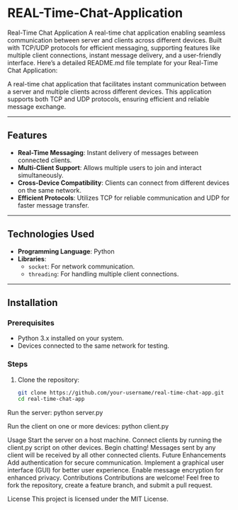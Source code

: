 # REAL-Time-Chat-Application
Real-Time Chat Application A real-time chat application enabling seamless communication between server and clients across different devices. Built with TCP/UDP protocols for efficient messaging, supporting features like multiple client connections, instant message delivery, and a user-friendly interface.
Here’s a detailed README.md file template for your Real-Time Chat Application:

A real-time chat application that facilitates instant communication between a server and multiple clients across different devices. This application supports both TCP and UDP protocols, ensuring efficient and reliable message exchange.

---

## Features  
- **Real-Time Messaging**: Instant delivery of messages between connected clients.  
- **Multi-Client Support**: Allows multiple users to join and interact simultaneously.  
- **Cross-Device Compatibility**: Clients can connect from different devices on the same network.  
- **Efficient Protocols**: Utilizes TCP for reliable communication and UDP for faster message transfer.  

---

## Technologies Used  
- **Programming Language**: Python  
- **Libraries**:  
  - `socket`: For network communication.  
  - `threading`: For handling multiple client connections.  

---

## Installation  

### Prerequisites  
- Python 3.x installed on your system.  
- Devices connected to the same network for testing.  

### Steps  
1. Clone the repository:  
   ```bash
   git clone https://github.com/your-username/real-time-chat-app.git
   cd real-time-chat-app
Run the server:
python server.py


Run the client on one or more devices:
python client.py

Usage
Start the server on a host machine.
Connect clients by running the client.py script on other devices.
Begin chatting! Messages sent by any client will be received by all other connected clients.
Future Enhancements
Add authentication for secure communication.
Implement a graphical user interface (GUI) for better user experience.
Enable message encryption for enhanced privacy.
Contributions
Contributions are welcome! Feel free to fork the repository, create a feature branch, and submit a pull request.

License
This project is licensed under the MIT License.


